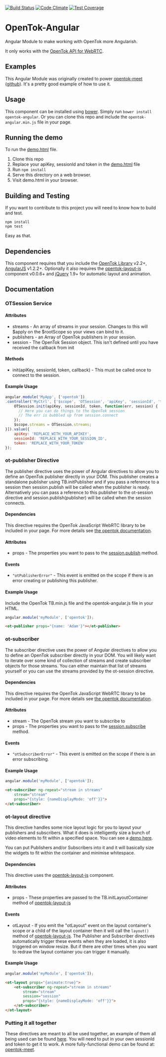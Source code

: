 [![Build Status](https://travis-ci.org/aullman/OpenTok-Angular.svg?branch=master)](https://travis-ci.org/aullman/OpenTok-Angular)
[![Code Climate](https://codeclimate.com/github/aullman/OpenTok-Angular/badges/gpa.svg)](https://codeclimate.com/github/aullman/OpenTok-Angular)
[![Test Coverage](https://codeclimate.com/github/aullman/OpenTok-Angular/badges/coverage.svg)](https://codeclimate.com/github/aullman/OpenTok-Angular)

OpenTok-Angular
===============

Angular Module to make working with OpenTok more Angularish.

It only works with the [OpenTok API for WebRTC](http://www.tokbox.com/opentok/webrtc/docs).

## Examples

This Angular Module was originally created to power [opentok-meet](https://meet.tokbox.com/) ([github](https://github.com/aullman/opentok-meet)). It's a pretty good example of how to use it.

## Usage

This component can be installed using [bower](http://bower.io/). Simply run `bower install opentok-angular`. Or you can clone this repo and include the `opentok-angular.min.js` file in your page.

## Running the demo

To run the [demo.html](demo.html) file.

1. Clone this repo
2. Replace your apiKey, sessionId and token in the [demo.html](demo.html) file
3. Run `npm install`
4. Serve this directory on a web browser.
5. Visit demo.html in your browser.

## Building and Testing

If you want to contribute to this project you will need to know how to build and test.

```
npm install
npm test
```

Easy as that.

## Dependencies

This component requires that you include the [OpenTok Library](http://www.tokbox.com/opentok) v2.2+, [AngularJS](http://angularjs.org) v1.2.2+. Optionally it also requires the [opentok-layout-js](https://github.com/aullman/opentok-layout-js) component v0.0.6+ and [jQuery](http://jquery.com/) 1.9+ for automatic layout and animation.

## Documentation

### OTSession Service

#### Attributes

* streams - An array of streams in your session. Changes to this will $apply on the $rootScope so your views can bind to it.
* publishers - an Array of OpenTok publishers in your session.
* session - The OpenTok Session object. This isn't defined until you have received the callback from init

#### Methods

* init(apiKey, sessionId, token, callback) - This must be called once to connect to the session.

#### Example Usage

```javascript
angular.module('MyApp', ['opentok'])
.controller('MyCtrl', ['$scope', 'OTSession', 'apiKey', 'sessionId', 'token', function($scope, OTSession, apiKey, sessionId, token) {
    OTSession.init(apiKey, sessionId, token, function(err, session) {
      // Here you can do things to the OpenTok session
      // The err is bubbled up from session.connect
    });
    $scope.streams = OTSession.streams;
}]).value({
    apiKey: 'REPLACE_WITH_YOUR_APIKEY',
    sessionId: 'REPLACE_WITH_YOUR_SESSION_ID',
    token: 'REPLACE_WITH_YOUR_TOKEN'
});
```

### ot-publisher Directive

The publisher directive uses the power of Angular directives to allow you to define an OpenTok publisher directly in your DOM. This publisher creates a standalone publisher using TB.initPublisher and if you pass a reference to a session then session.publish will be called
when the publisher is ready. Alternatively you can pass a reference to this publisher to the 
ot-session directive and session.publish(publisher) will be called when the session connects.

#### Dependencies

This directive requires the OpenTok JavaScript WebRTC library to be included in your page. For more details see [the opentok documentation](http://www.tokbox.com/opentok/webrtc/docs/js/reference/index.html).

#### Attributes

* props - The properties you want to pass to the [session.publish](http://www.tokbox.com/opentok/webrtc/docs/js/reference/Session.html#publish) method.

#### Events

* `"otPublisherError"` - This event is emitted on the scope if there is an error creating or publishing this publisher.

#### Example Usage

Include the OpenTok TB.min.js file and the opentok-angular.js file in your HTML.

```javascript
angular.module('myModule', ['opentok']);
```

```html
<ot-publisher props="{name: 'Adam'}"></ot-publisher>
```


### ot-subscriber

The subscriber directive uses the power of Angular directives to allow you to define an OpenTok subscriber directly in your DOM. You will likely want to iterate over some kind of collection of streams and create subscriber objects for those streams. You can either maintain that list of streams yourself or you can use the streams provided by the ot-session directive.

#### Dependencies

This directive requires the OpenTok JavaScript WebRTC library to be included in your page. For more details see [the opentok documentation](http://www.tokbox.com/opentok/webrtc/docs/js/reference/index.html).

#### Attributes

* stream - The OpenTok stream you want to subscribe to
* props - The properties you want to pass to the [session.subscribe](http://www.tokbox.com/opentok/webrtc/docs/js/reference/Session.html#subscribe) method.

#### Events

* `"otSubscriberError"` - This event is emitted on the scope if there is an error subscribing.

#### Example Usage

```javascript
angular.module('myModule', ['opentok']);
```

```html
<ot-subscriber ng-repeat="stream in streams" 
    stream="stream" 
    props="{style: {nameDisplayMode: 'off'}}">
</ot-subscriber>
```

### ot-layout directive

This directive handles some nice layout logic for you to layout your publishers and subscribers. What it does is intelligently size a bunch of video elements to fit within a specified space. You can see a [demo here](http://aullman.github.io/opentok-layout-js/).

You can put Publishers and/or Subscribers into it and it will basically size the widgets to fit within the container and minimise whitespace.

#### Dependencies

This directive uses the [opentok-layout-js](https://github.com/aullman/opentok-layout-js) component.

#### Attributes

* props - These properties are passed to the TB.initLayoutContainer method of [opentok-layout-js](https://github.com/aullman/opentok-layout-js)

#### Events

* otLayout - If you emit the "otLayout" event on the layout container's scope or a child of the layout container then it will call the `layout()` method of [opentok-layout-js](https://github.com/aullman/opentok-layout-js). The Publisher and Subscriber directives automatically trigger these events when they are loaded, it is also triggered on window resize. But if there are other times when you want to redraw the layout container you can trigger it manually.

#### Example Usage

```javascript
angular.module('myModule', ['opentok']);
```

```html
<ot-layout props="{animate:true}">
    <ot-subscriber ng-repeat="stream in streams" 
        stream="stream" 
        session="session" 
        props="{style: {nameDisplayMode: 'off'}}">
    </ot-subscriber>
</ot-layout>
```

### Putting it all together

These directives are meant to all be used together, an example of them all being used can be found [here](demo.html). You will need to put in your own sessionId and token to get it to work. A more fully-functional demo can be found at: [opentok-meet](https://meet.tokbox.com/).

